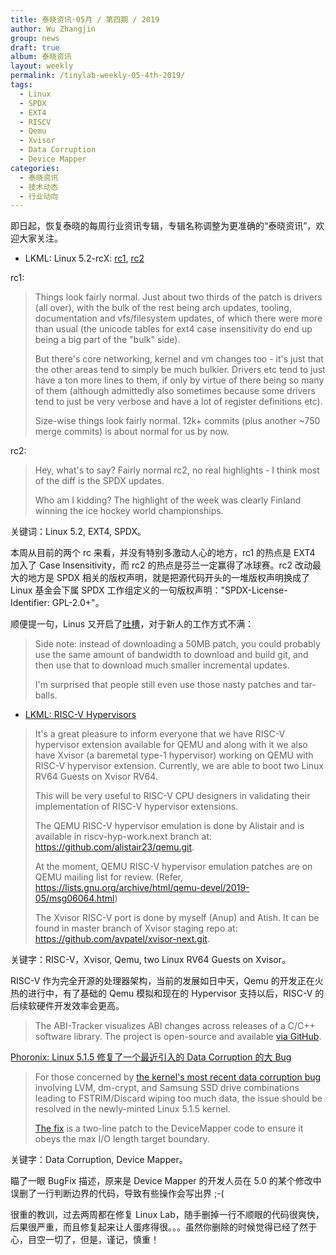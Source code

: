 ```yaml
---
title: 泰晓资讯·05月 / 第四期 / 2019
author: Wu Zhangjin
group: news
draft: true
album: 泰晓资讯
layout: weekly
permalink: /tinylab-weekly-05-4th-2019/
tags:
  - Linux
  - SPDX
  - EXT4
  - RISCV
  - Qemu
  - Xvisor
  - Data Corruption
  - Device Mapper
categories:
  - 泰晓资讯
  - 技术动态
  - 行业动向
---
```


即日起，恢复泰晓的每周行业资讯专辑，专辑名称调整为更准确的“泰晓资讯”，欢迎大家关注。

- LKML: Linux 5.2-rcX: [rc1](https://lkml.org/lkml/2019/5/19/119), [rc2](https://lkml.org/lkml/2019/5/26/232)

rc1:

> Things look fairly normal. Just about two thirds of the patch is drivers (all
> over), with the bulk of the rest being arch updates, tooling, documentation
> and vfs/filesystem updates, of which there were more than usual (the unicode
> tables for ext4 case insensitivity do end up being a big part of the "bulk"
> side).
>
> But there's core networking, kernel and vm changes too - it's just that the
> other areas tend to simply be much bulkier. Drivers etc tend to just have a
> ton more lines to them, if only by virtue of there being so many of them
> (although admittedly also sometimes because some drivers tend to just be very
> verbose and have a lot of register definitions etc).
>
> Size-wise things look fairly normal. 12k+ commits (plus another ~750 merge
> commits) is about normal for us by now.

rc2:

> Hey, what's to say? Fairly normal rc2, no real highlights - I think most of the diff is the SPDX updates.
>
> Who am I kidding? The highlight of the week was clearly Finland winning the ice hockey world championships.

关键词：Linux 5.2, EXT4, SPDX。

本周从目前的两个 rc 来看，并没有特别多激动人心的地方，rc1 的热点是 EXT4 加入了 Case Insensitivity，而 rc2 的热点是芬兰一定赢得了冰球赛。rc2 改动最大的地方是 SPDX 相关的版权声明，就是把源代码开头的一堆版权声明换成了 Linux 基金会下属 SPDX 工作组定义的一句版权声明："SPDX-License-Identifier: GPL-2.0+"。

顺便提一句，Linus 又开启了[吐槽](https://lkml.org/lkml/2017/9/24/633)，对于新人的工作方式不满：

> Side note: instead of downloading a 50MB patch, you could probably use the
> same amount of bandwidth to download and build git, and then use that to
> download much smaller incremental updates.
>
> I'm surprised that people still even use those nasty patches and tar-balls.

- [LKML: RISC-V Hypervisors](https://lkml.org/lkml/2019/5/30/714)


> It's a great pleasure to inform everyone that we have RISC-V hypervisor
> extension available for QEMU and along with it we also have Xvisor (a
> baremetal type-1 hypervisor) working on QEMU with RISC-V hypervisor
> extension. Currently, we are able to boot two Linux RV64 Guests on Xvisor
> RV64.
>
> This will be very useful to RISC-V CPU designers in validating their
> implementation of RISC-V hypervisor extensions.
>
> The QEMU RISC-V hypervisor emulation is done by Alistair and is available in
> riscv-hyp-work.next branch at: https://github.com/alistair23/qemu.git.
>
> At the moment, QEMU RISC-V hypervisor emulation patches are on QEMU mailing
> list for review.  (Refer,
> https://lists.gnu.org/archive/html/qemu-devel/2019-05/msg06064.html)
>
> The Xvisor RISC-V port is done by myself (Anup) and Atish. It can be found in
> master branch of Xvisor staging repo at:
> https://github.com/avpatel/xvisor-next.git.

关键字：RISC-V，Xvisor, Qemu, two Linux RV64 Guests on Xvisor。

RISC-V 作为完全开源的处理器架构，当前的发展如日中天，Qemu 的开发正在火热的进行中，有了基础的 Qemu 模拟和现在的 Hypervisor 支持以后，RISC-V 的后续软硬件开发效率会更高。

> The ABI-Tracker visualizes ABI changes across releases of a C/C++ software library. The project is open-source and available [via GitHub](https://github.com/lvc/abi-tracker).


[Phoronix: Linux 5.1.5 修复了一个最近引入的 Data Corruption 的大 Bug](https://www.phoronix.com/scan.php?page=news_item&px=Linux-5.1.5-Released)

> For those concerned by [the kernel's most recent data corruption
> bug](https://www.phoronix.com/scan.php?page=news_item&px=Linux-5.1-FSTRIM-Bug)
> involving LVM, dm-crypt, and Samsung SSD drive combinations leading to
> FSTRIM/Discard wiping too much data, the issue should be resolved in the
> newly-minted Linux 5.1.5 kernel.
>
> [The fix](https://git.kernel.org/pub/scm/linux/kernel/git/stable/linux.git/commit/?h=linux-5.1.y&id=871e122d55e8d1cd7c0d5dec9bdba1fe45406196) is a two-line patch to the DeviceMapper code to ensure it obeys the max I/O length target boundary.

关键字：Data Corruption, Device Mapper。

瞄了一眼 BugFix 描述，原来是 Device Mapper 的开发人员在 5.0 的某个修改中误删了一行判断边界的代码，导致有些操作会写出界 ;-(

很重的教训，过去两周都在修复 Linux Lab，随手删掉一行不顺眼的代码很爽快，后果很严重，而且修复起来让人蛋疼得很。。。虽然你删除的时候觉得已经了然于心，目空一切了，但是，谨记，慎重！
